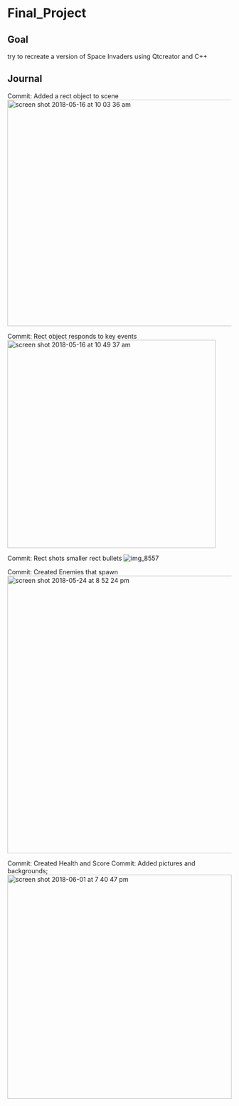 # Final_Project

## Goal  
try to recreate a version of Space Invaders using Qtcreator and C++

## Journal 
  Commit: Added a rect object to scene
  <img width="509" alt="screen shot 2018-05-16 at 10 03 36 am" src="https://user-images.githubusercontent.com/38049808/40211124-a761534e-59fd-11e8-9449-00a6badaa3d7.png">
  
  
  Commit: Rect object responds to key events
  <img width="468" alt="screen shot 2018-05-16 at 10 49 37 am" src="https://user-images.githubusercontent.com/38049808/40211264-8fee1dd6-59fe-11e8-95e8-9727502554c1.png">


  Commit: Rect shots smaller rect bullets
  ![img_8557](https://user-images.githubusercontent.com/38049808/40869721-8b00b2b6-65d4-11e8-8140-94194d341ad2.jpg)


  Commit: Created Enemies that spawn
  <img width="624" alt="screen shot 2018-05-24 at 8 52 24 pm" src="https://user-images.githubusercontent.com/38049808/40525393-a325d7f4-5f94-11e8-986c-6d4c64a40ade.png">


  Commit: Created Health and Score
  Commit: Added pictures and backgrounds;
 <img width="504" alt="screen shot 2018-06-01 at 7 40 47 pm" src="https://user-images.githubusercontent.com/38049808/40869669-19299eaa-65d4-11e8-8036-f0dba2b3a5cf.png">
 
